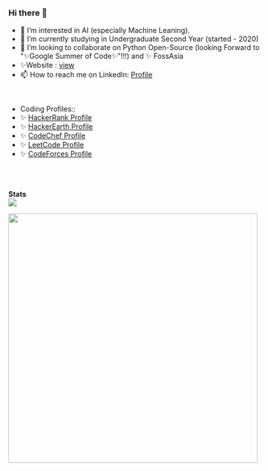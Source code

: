 ### Hi there 👋

- 👀 I’m interested in AI (especially Machine Leaning).
- 🌱 I’m currently studying in Undergraduate Second Year (started - 2020)
- 💞️ I’m looking to collaborate on Python Open-Source (looking Forward to "✨Google Summer of Code✨"!!!) and ✨ FossAsia
- ✨Website : [view](https://avinashdoddi.wordpress.com)
- 📫 How to reach me on LinkedIn: [Profile](https://www.linkedin.com/in/avinash-doddi-2001)
<br/>

- Coding Profiles::
- ✨ [HackerRank Profile](https://www.hackerrank.com/avinashdoddi2001)
- ✨ [HackerEarth Profile](https://www.hackerearth.com/@avinashdoddi2001)
- ✨ [CodeChef Profile](https://www.codechef.com/users/avinashdoddi)
- ✨ [LeetCode Profile](https://leetcode.com/avinashdoddi2001)
- ✨ [CodeForces Profile](https://codeforces.com/profile/avinashdoddi)


<br/>
<br/>

**Stats**  
<a href="https://github.com/avinash-doddi/github-readme-stats" style = "margin = 3px; display = grid">
  <img align="center" src="https://github-readme-stats.vercel.app/api?username=avinash-doddi&show_icons=true&theme=chartreuse-dark" />
</a>

<a href="https://github.com/avinash-doddi/github-readme-stats">
  <img align="center" src="https://github-readme-stats.vercel.app/api/top-langs/?username=avinash-doddi&layout=compact&theme=chartreuse-dark" width = "495px" max-widht = "720px" height = "auto"/>
</a>



